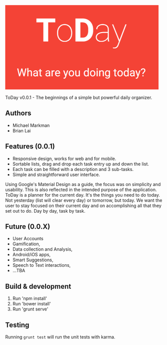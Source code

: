 <img src="ToDay.png">

ToDay v0.0.1 - The beginnings of a simple but powerful daily organizer.

## Authors

* Michael Markman
* Brian Lai

## Features (0.0.1)

* Responsive design, works for web and for mobile.
* Sortable lists, drag and drop each task entry up and down the list.
* Each task can be filled with a description and 3 sub-tasks.
* Simple and straightforward user interface.

Using Google's Material Design as a guide, the focus was on simplicity and usability. This is also reflected in the intended purpose of the application.
ToDay is a planner for the current day. It's the things you need to do today. Not yesterday (list will clear every day) or tomorrow, but today.
We want the user to stay focused on their current day and on accomplishing all that they set out to do. Day by day, task by task.

## Future (0.0.X)

* User Accounts
* Gamification, 
* Data collection and Analysis, 
* Android/iOS apps, 
* Smart Suggestions, 
* Speech to Text interactions,
* ...TBA

## Build & development

1. Run 'npm install'
2. Run 'bower install'
3. Run 'grunt serve'

## Testing

Running `grunt test` will run the unit tests with karma.
